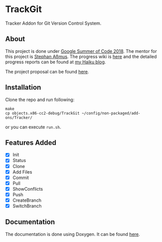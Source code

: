 # TrackGit

Tracker Addon for Git Version Control System.

## About

This project is done under [Google Summer of Code 2018](https://summerofcode.withgoogle.com/organizations/4821756754264064/#4903524337451008). The mentor for this project is [Stephan Aßmus](https://github.com/stippi). The progress wiki is [here](https://github.com/Hrily/TrackGit/wiki) and the detailed progress reports can be found at [my Haiku blog](https://www.haiku-os.org/blog/hrily).

The project proposal can be found [here](https://drive.google.com/file/d/1nailoOCGmpRVo3sZ8mdXGmpuWxXdgf1T/view).

## Installation

Clone the repo and run following:

```
make
cp objects.x86-cc2-debug/TrackGit ~/config/non-packaged/add-ons/Tracker/
```

or you can execute `run.sh`.

## Features Added

+ [x] Init
+ [x] Status
+ [x] Clone
+ [x] Add Files
+ [x] Commit
+ [x] Pull
+ [x] ShowConflicts
+ [x] Push
+ [x] CreateBranch
+ [x] SwitchBranch

## Documentation

The documentation is done using Doxygen. It can be found 
[here](https://hrily.github.io/TrackGit).